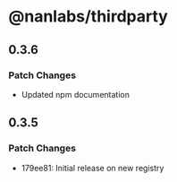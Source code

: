 # @nanlabs/thirdparty

## 0.3.6

### Patch Changes

- Updated npm documentation

## 0.3.5

### Patch Changes

- 179ee81: Initial release on new registry

